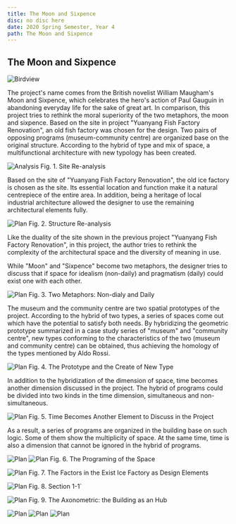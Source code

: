 ```yaml
---
title: The Moon and Sixpence
disc: no disc here
date: 2020 Spring Semester, Year 4
path: The Moon and Sixpence
---
```

<special>
</special>

## The Moon and Sixpence

![Birdview](../images/articles/design_07/0.jpg)

The project's name comes from the British novelist William Maugham's Moon and Sixpence, which celebrates the hero's action of Paul Gauguin in abandoning everyday life for the sake of great art. In comparison, this project tries to rethink the moral superiority of the two metaphors, the moon and sixpence. Based on the site in project "Yuanyang Fish Factory Renovation", an old fish factory was chosen for the design. Two pairs of opposing programs (museum-community centre) are organized base on the original structure. According to the hybrid of type and mix of space, a multifunctional architecture with new typology has been created.


![Analysis](../images/articles/design_07/1.jpg)
Fig. 1. Site Re-analysis

Based on the site of "Yuanyang Fish Factory Renovation", the old ice factory is chosen as the site. Its essential location and function make it a natural centrepiece of the entire area. In addition, being a heritage of local industrial architecture allowed the designer to use the remaining architectural elements fully.

![Plan](../images/articles/design_07/2.jpg)
Fig. 2. Structure Re-analysis


Like the duality of the site shown in the previous project "Yuanyang Fish Factory Renovation", in this project, the author tries to rethink the complexity of the architectural space and the diversity of meaning in use.

While "Moon" and "Sixpence" become two metaphors, the designer tries to discuss that if space for idealism (non-daily) and pragmatism (daily) could exist one with each other.

![Plan](../images/articles/design_07/3.jpg)
Fig. 3. Two Metaphors: Non-dialy and Daily


The museum and the community centre are two spatial prototypes of the project. According to the hybrid of two types, a series of spaces come out which have the potential to satisfy both needs. By hybridizing the geometric prototype summarized in a case study series of "museum" and "community centre", new types conforming to the characteristics of the two (museum and community centre) can be obtained, thus achieving the homology of the types mentioned by Aldo Rossi.

![Plan](../images/articles/design_07/4.jpg)
Fig. 4. The Prototype and the Create of New Type

In addition to the hybridization of the dimension of space, time becomes another dimension discussed in the project. The hybrid of programs could be divided into two kinds in the time dimension, simultaneous and non-simultaneous.

![Plan](../images/articles/design_07/5.jpg)
Fig. 5. Time Becomes Another Element to Discuss in the Project


As a result, a series of programs are organized in the building base on such logic. Some of them show the multiplicity of space. At the same time, time is also a dimension that cannot be ignored in the hybrid of programs.

![Plan](../images/articles/design_07/6.jpg)
![Plan](../images/articles/design_07/7.jpg)
Fig. 6. The Programing of the Space


![Plan](../images/articles/design_07/8.jpg)
Fig. 7. The Factors in the Exist Ice Factory as Design Elements


![Plan](../images/articles/design_07/9.jpg)
Fig. 8. Section 1-1`


![Plan](../images/articles/design_07/10.jpg)
Fig. 9. The Axonometric: the Building as an Hub


![Plan](../images/articles/design_07/11.jpg)
![Plan](../images/articles/design_07/12.jpg)
![Plan](../images/articles/design_07/13.jpg)